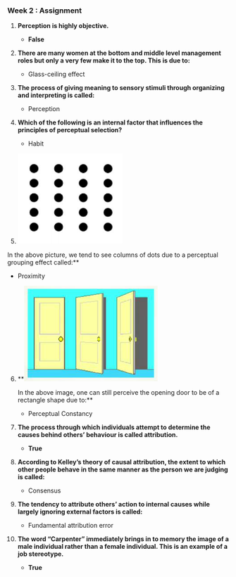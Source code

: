 ### Week 2 : Assignment

1. **Perception is highly objective.**

   - **False**
2. **There are many women at the bottom and middle level management roles but only a very few make it to the top. This is due to:**

   - Glass-ceiling effect
3. **The process of giving meaning to sensory stimuli through organizing and interpreting is called:**

   - Perception
4. **Which of the following is an internal factor that influences the principles of perceptual selection?**

   - Habit
5.  ![1722964268005](image/Assignment/1722964268005.png)

   In the above picture, we tend to see columns of dots due to a perceptual grouping effect called:**

   - Proximity
6. 
   **![1722964360723](image/Assignment/1722964360723.png)

   In the above image, one can still perceive the opening door to be of a rectangle shape due to:**

   - Perceptual Constancy
7. **The process through which individuals attempt to determine the causes behind others’ behaviour is called attribution.**

   - **True**
8. **According to Kelley’s theory of causal attribution, the extent to which other people behave in the same manner as the person we are judging is called:**

   - Consensus
9. **The tendency to attribute others’ action to internal causes while largely ignoring external factors is called:**

   - Fundamental attribution error
10. **The word “Carpenter” immediately brings in to memory the image of a male individual rather than a female individual. This is an example of a job stereotype.**

    - **True**
